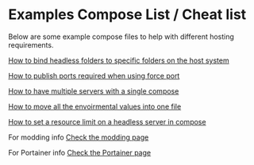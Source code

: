# Examples Compose List / Cheat list
Below are some example compose files to help with different hosting requirements.

[How to bind headless folders to specific folders on the host system](compose-bindmount-example.yml)

[How to publish ports required when using force port](compose-forceport-example.yml)

[How to have multiple servers with a single compose](compose-multiple-servers-example.yml)

[How to move all the envoirmental values into one file](compose-noenv-example.yml)

[How to set a resource limit on a headless server in compose](compose-resourcelimits-example.yml)

For modding info [Check the modding page](../modding/README.md)

For Portainer info [Check the Portainer page](../portainer/README.md)
